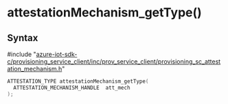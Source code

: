 # attestationMechanism_getType()

## Syntax

\#include "[azure-iot-sdk-c/provisioning_service_client/inc/prov_service_client/provisioning_sc_attestation_mechanism.h](../provisioning-sc-attestation-mechanism-h.md)"  
```C
ATTESTATION_TYPE attestationMechanism_getType(
  ATTESTATION_MECHANISM_HANDLE  att_mech
);
```

